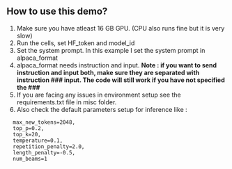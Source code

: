 ## How to use this demo?

1. Make sure you have atleast 16 GB GPU. (CPU also runs fine but it is very slow)
2. Run the cells, set HF_token and model_id
3. Set the system prompt. In this example I set the system prompt in alpaca_format
4. alpaca_format needs instruction and input. **Note : if you want to send instruction and input both, make sure they are separated with instruction ### input. The code will still work if you have not specified the ###**
5. If you are facing any issues in environment setup see the requirements.txt file in misc folder.
6. Also check the default parameters setup for inference like :
```
  max_new_tokens=2048,
  top_p=0.2,
  top_k=20,
  temperature=0.1,
  repetition_penalty=2.0,
  length_penalty=-0.5,
  num_beams=1
```
